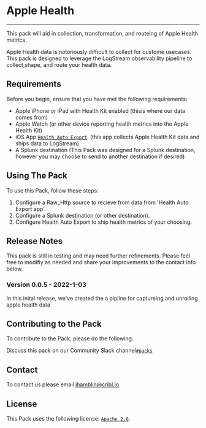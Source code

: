# Apple Health
----

This pack will aid in collection, transformation, and routeing of Apple Health metrics.  

Apple Health data is notoriously difficult to collect for custome usecases. This pack is designed to leverage the LogStream observability pipeline to collect,shape, and route your health data. 

## Requirements

Before you begin, ensure that you have met the following requirements:

* Apple iPhone or iPad with Health Kit enabled (thisis where our data comes from)
* Apple Watch (or other device reporting health metrics into the Apple Health Kit)
* iOS App [`Health Auto Export`](https://apps.apple.com/us/app/health-auto-export-json-csv/id1115567069). (this app collects Apple Health Kit data and ships data to LogStream)
* A Splunk destination (This Pack was designed for a Splunk destination, however you may choose to send to another destination if desired)


## Using The Pack

To use this Pack, follow these steps:

1. Configure a Raw_Http source to recieve from data from 'Health Auto Export app'.
2. Configure a Splunk destination (or other destination).
3. Configure Health Auto Export to ship health metrics of your choosing.


## Release Notes
This pack is still in testing and may need further refinements. Please feel free to modifiy as needed and share your improvements to the contact info below.

### Version 0.0.5 - 2022-1-03
In this inital release, we've created the a pipline for captureing and unrolling apple health data

## Contributing to the Pack
To contribute to the Pack, please do the following:

Discuss this pack on our Community Slack channel[`#packs`](https://cribl-community.slack.com/archives/C021UP7ETM3)


## Contact
To contact us please email <jhamblin@cribl.io>.


## License
This Pack uses the following license: [`Apache 2.0`](https://github.com/criblio/appscope/blob/master/LICENSE).
